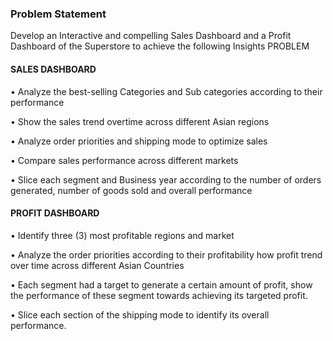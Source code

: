 

### Problem Statement


Develop an Interactive and compelling Sales Dashboard and a Profit Dashboard of the Superstore to achieve the following Insights
PROBLEM



#### SALES DASHBOARD

• Analyze the best-selling Categories and Sub categories according to their performance

• Show the sales trend overtime across different Asian regions

• Analyze order priorities and shipping mode to optimize sales

• Compare sales performance across different markets

• Slice each segment and Business year according to the number of orders generated, number of goods sold and overall performance


#### PROFIT DASHBOARD

• Identify three (3) most profitable regions and market

• Analyze the order priorities according to their profitability how profit trend over time across different Asian Countries

• Each segment had a target to generate a certain amount of profit, show the performance of these 
segment towards achieving its targeted profit.

• Slice each section of the shipping mode to identify its overall performance.

